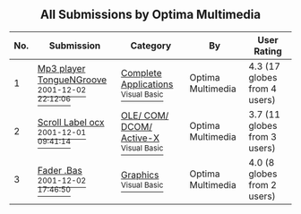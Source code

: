 ﻿<div align="center">

## All Submissions by Optima Multimedia

</div>

No.  | Submission | Category | By   | User Rating
---- | ---------- | -------- | ---- | -----------
1 | [Mp3 player TongueNGroove<br /><sup>2001-12-02 22:12:06</sup>](https://github.com/Planet-Source-Code/optima-multimedia-mp3-player-tonguengroove__1-29423) | [Complete Applications<br /><sup>Visual Basic</sup>](../ByCategory/complete-applications__1-27.md) | Optima Multimedia | 4.3 (17 globes from 4 users)
2 | [Scroll Label ocx<br /><sup>2001-12-01 09:41:14</sup>](https://github.com/Planet-Source-Code/optima-multimedia-scroll-label-ocx__1-29379) | [OLE/ COM/ DCOM/ Active\-X<br /><sup>Visual Basic</sup>](../ByCategory/ole-com-dcom-active-x__1-29.md) | Optima Multimedia | 3.7 (11 globes from 3 users)
3 | [Fader \.Bas<br /><sup>2001-12-02 17:46:50</sup>](https://github.com/Planet-Source-Code/optima-multimedia-fader-bas__1-29414) | [Graphics<br /><sup>Visual Basic</sup>](../ByCategory/graphics__1-46.md) | Optima Multimedia | 4.0 (8 globes from 2 users)
